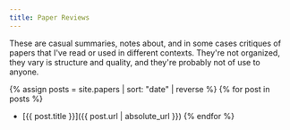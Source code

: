 ```yaml
---
title: Paper Reviews
---
```


These are casual summaries, notes about, and in some cases critiques of papers that I've read or used in different contexts.
They're not organized, they vary is structure and quality, and they're probably not of use to anyone.

{% assign posts = site.papers | sort: "date" | reverse %}
{% for post in posts %}
 + [{{ post.title }}]({{ post.url | absolute_url }})
{% endfor %}
